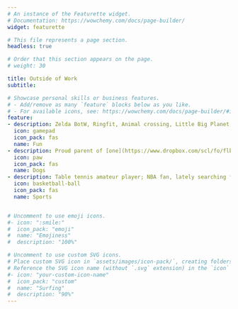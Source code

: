 ```yaml
---
# An instance of the Featurette widget.
# Documentation: https://wowchemy.com/docs/page-builder/
widget: featurette

# This file represents a page section.
headless: true

# Order that this section appears on the page.
# weight: 30

title: Outside of Work
subtitle:

# Showcase personal skills or business features.
# - Add/remove as many `feature` blocks below as you like.
# - For available icons, see: https://wowchemy.com/docs/page-builder/#icons
feature:
- description: Zelda BotW, Ringfit, Animal crossing, Little Big Planet, Tearaway. Ongoing projects—[Zelda TotK](https://youtu.be/uHGShqcAHlQ?si=vtPQgJKhafEYWoTn), [riichi mahjong](https://en.wikipedia.org/wiki/Japanese_mahjong), [crochet and knitting](https://www.dropbox.com/scl/fo/0tgedw4swu08o27zhi1v8/AMI_55_rMcRgx9IRaTOm8yE?rlkey=ykq5alcur5sw84fa1sc2tlzeq&st=7do54ybg&dl=0), [running (taking baby steps)](https://strava.app.link/OrkYiHRUQRb).
  icon: gamepad
  icon_pack: fas
  name: Fun
- description: Proud parent of [one](https://www.dropbox.com/scl/fo/flbqfuq8r3isnenxgyjd3/h?rlkey=zn9ydmkxls3n69geu6s6apaip&dl=0), friend of [many](https://www.dropbox.com/scl/fo/cnyg5sksuaolstl12m1d0/h?rlkey=2x2jlq5c787ik89jn5hej0o58&dl=0).
  icon: paw
  icon_pack: fas
  name: Dogs
- description: Table tennis amateur player; NBA fan, lately searching for a team to support.
  icon: basketball-ball
  icon_pack: fas
  name: Sports


# Uncomment to use emoji icons.
#- icon: ":smile:"
#  icon_pack: "emoji"
#  name: "Emojiness"
#  description: "100%"  

# Uncomment to use custom SVG icons.
# Place custom SVG icon in `assets/images/icon-pack/`, creating folders if necessary.
# Reference the SVG icon name (without `.svg` extension) in the `icon` field.
#- icon: "your-custom-icon-name"
#  icon_pack: "custom"
#  name: "Surfing"
#  description: "90%"
---
```

